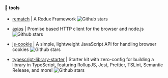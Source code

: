 

#### :book: tools

* [rematch](https://github.com/rematch/rematch) | A Redux Framework ![Github stars](https://img.shields.io/github/stars/rematch/rematch.svg) 

* [axios](https://github.com/axios/axios) | Promise based HTTP client for the browser and node.js ![Github stars](https://img.shields.io/github/stars/axios/axios.svg) 

* [js-cookie](https://github.com/js-cookie/js-cookie) | A simple, lightweight JavaScript API for handling browser cookies ![Github stars](https://img.shields.io/github/stars/js-cookie/js-cookie.svg) 

* [typescript-library-starter](https://github.com/alexjoverm/typescript-library-starter) | Starter kit with zero-config for building a library in TypeScript, featuring RollupJS, Jest, Prettier, TSLint, Semantic Release, and more! ![Github stars](https://img.shields.io/github/stars/alexjoverm/typescript-library-starter.svg) 
